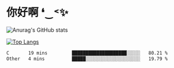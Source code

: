 # 你好啊 ❛‿˂✨

![Anurag's GitHub stats](https://github-readme-stats.vercel.app/api?username=ZombieFly&count_private=true&show_icons=true)

[![Top Langs](https://github-readme-stats.vercel.app/api/top-langs/?username=ZombieFly&layout=compact&count_private=true&hide=Ruby,makefile)](https://github.com/anuraghazra/github-readme-stats)

<!--START_SECTION:waka-->

```txt
C       19 mins         ████████████████████░░░░░   80.21 %
Other   4 mins          █████░░░░░░░░░░░░░░░░░░░░   19.79 %
```

<!--END_SECTION:waka-->
